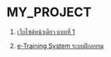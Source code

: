 # MY_PROJECT

1. [เว็บไซต์หน้าเดียว แบบที่ 1](https://github.com/matavanary/MY_PROJECT/tree/main/TOTAL/Matavanary001)

2. [e-Training System ระบบฝึกอบรม](https://github.com/ENOMBAN/MY_PROJECT/tree/main/TOTAL/e-Training%20System)
